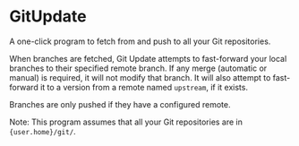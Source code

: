 # GitUpdate
A one-click program to fetch from and push to all your Git repositories.

When branches are fetched, Git Update attempts to fast-forward your local branches to their specified remote branch. If any merge (automatic or manual) is required, it will not modify that branch. It will also attempt to fast-forward it to a version from a remote named `upstream`, if it exists.

Branches are only pushed if they have a configured remote.

Note: This program assumes that all your Git repositories are in `{user.home}/git/`.
